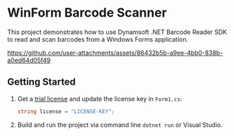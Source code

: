 # WinForm Barcode Scanner
This project demonstrates how to use Dynamsoft .NET Barcode Reader SDK to read and scan barcodes from a Windows Forms application.

https://github.com/user-attachments/assets/86432b5b-a9ee-4bb0-838b-a0ed64d05f49

## Getting Started
1. Get a [trial license](https://www.dynamsoft.com/customer/license/trialLicense) and update the license key in `Form1.cs`:

    ```cs
    string license = "LICENSE-KEY";
    ```

2. Build and run the project via command line `dotnet run` or Visual Studio.
     

